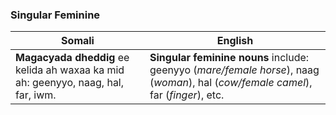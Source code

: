 ### **Singular Feminine**

| **Somali**                           | **English**                                                                                     |
|-------------------------------------|-----------------------------------------------------------------------------------------------|
| **Magacyada dheddig** ee kelida ah waxaa ka mid ah: geenyyo, naag, hal, far, iwm. | **Singular feminine nouns** include: geenyyo (*mare/female horse*), naag (*woman*), hal (*cow/female camel*), far (*finger*), etc. |
